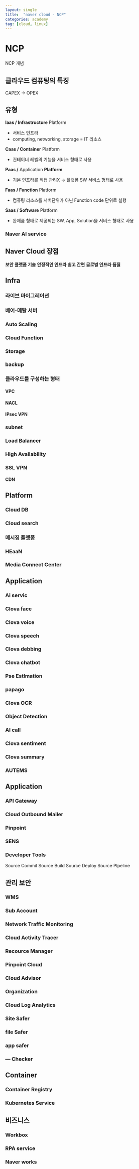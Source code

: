 ```yaml
---
layout: single
title:  "naver cloud - NCP"
categories: academy
tag: [cloud, linux]
---
```


# NCP
NCP 개념

## 클라우드 컴퓨팅의 특징
CAPEX → OPEX 

## 유형
**Iaas / Infrastructure** Platform
- 서비스 인프라
- computing, networking, storage = IT 리소스

**Caas / Container** Platform
- 컨테이너 레벨의 기능을 서비스 형태로 사용

**Paas /** Application **Platform**
- 기본 인프라를 직접 관리X → 플랫폼 SW 서비스 형태로 사용

**Faas /  Function** Platform
- 컴퓨팅 리소스를 서버단위가 아닌 Function code 단위로 실행

**Saas / Software** Platform
- 완제품 형태로 제공되는 SW, App, Solution을 서비스 형태로 사용

### Naver AI service
## Naver Cloud 장점
**보안**
**플랫폼 기술**
**안정적인 인프라**
**쉽고 간편**
**글로벌 인프라 품질**
## Infra
### 라이브 마이그레이션
### 베어-메탈 서버
### Auto Scaling
### Cloud Function
### Storage
### backup
### 클라우드를 구성하는 형태
#### VPC
#### NACL
#### IPsec VPN
### subnet
### Load Balancer
### High Availability
### SSL VPN
#### CDN
## Platform
### Cloud DB
### Cloud search
### 메시징 플랫폼
### HEaaN
### Media Connect Center
## Application
### Ai servic
### Clova face
### Clova voice
### Clova speech
### Clova debbing
### Clova chatbot
### Pse Estlmation
### papago
### Clova OCR
### Object Detection
### AI call
### Clova sentiment
### Clova summary
### AUTEMS
## **Application**
### API Gateway
### Cloud Outbound Mailer
### Pinpoint
### SENS
### **Developer Tools**
Source Commit
Source Build
Source Deploy
Source Plpeline
## 관리 보안
### WMS
### Sub Account
### Network Traffic Monitoring
### Cloud Activity Tracer
### Recource Manager
### Pinpoint Cloud
### Cloud Advisor
### Organization
### Cloud Log Analytics
### Site Safer
### file Safer
### app safer
### — Checker
## Container
### Container Registry
### Kubernetes Service
## 비즈니스
### Workbox
### RPA service
### Naver works